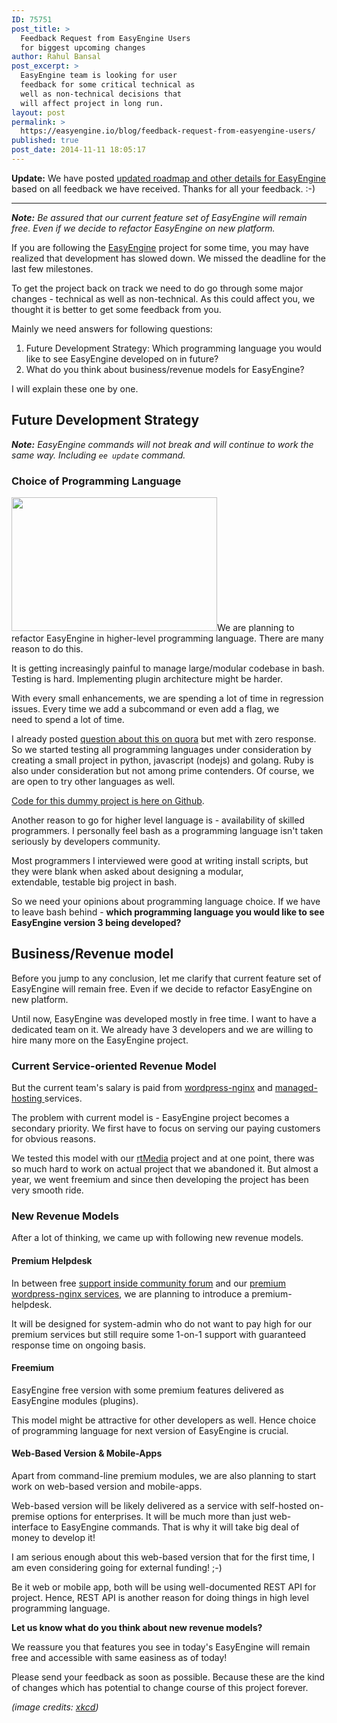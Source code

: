 ```yaml
---
ID: 75751
post_title: >
  Feedback Request from EasyEngine Users
  for biggest upcoming changes
author: Rahul Bansal
post_excerpt: >
  EasyEngine team is looking for user
  feedback for some critical technical as
  well as non-technical decisions that
  will affect project in long run.
layout: post
permalink: >
  https://easyengine.io/blog/feedback-request-from-easyengine-users/
published: true
post_date: 2014-11-11 18:05:17
---
```

<strong>Update:</strong> We have posted <a href="https://easyengine.io/blog/easyengine-3-roadmap/">updated roadmap and other details for EasyEngine</a> based on all feedback we have received. Thanks for all your feedback. :-)

<hr />

<em><strong>Note:</strong> Be assured that our current feature set of EasyEngine will remain free. Even if we decide to refactor EasyEngine on new platform.</em>

If you are following the <a href="https://easyengine.io/easyengine">EasyEngine</a> project for some time, you may have realized that development has slowed down. We missed the deadline for the last few milestones.

To get the project back on track we need to do go through some major changes - technical as well as non-technical. As this could affect you, we thought it is better to get some feedback from you.

Mainly we need answers for following questions:
<ol>
	<li>Future Development Strategy: Which programming language you would like to see EasyEngine developed on in future?</li>
	<li>What do you think about business/revenue models for EasyEngine?</li>
</ol>
I will explain these one by one.
<h2>Future Development Strategy</h2>
<em><strong>Note:</strong> EasyEngine commands will not break and will continue to work the same way. Including <code>ee update</code> command.</em>
<h3>Choice of Programming Language</h3>
<img class="alignright wp-image-75872 size-full" src="https://easyengine.io/wp-content/uploads/2014/11/efficiency.png" alt="" width="329" height="214" />We are planning to refactor EasyEngine in higher-level programming language. There are many reason to do this.

It is getting increasingly painful to manage large/modular codebase in bash. Testing is hard. Implementing plugin architecture might be harder.

With every small enhancements, we are spending a lot of time in regression issues. Every time we add a subcommand or even add a flag, we need to spend a lot of time.

I already posted <a href="http://www.quora.com/Programming-Language-Comparisons-Which-is-better-for-command-line-project">question about this on quora</a> but met with zero response. So we started testing all programming languages under consideration by creating a small project in python, javascript (nodejs) and golang. Ruby is also under consideration but not among prime contenders. Of course, we are open to try other languages as well.

<a href="https://github.com/rtCamp/cli/">Code for this dummy project is here on Github</a>.

Another reason to go for higher level language is - availability of skilled programmers. I personally feel bash as a programming language isn't taken seriously by developers community.

Most programmers I interviewed were good at writing install scripts, but they were blank when asked about designing a modular, extendable, testable big project in bash.

So we need your opinions about programming language choice. If we have to leave bash behind - <strong>which programming language you would like to see EasyEngine version 3 being developed?  </strong>
<h2>Business/Revenue model</h2>
Before you jump to any conclusion, let me clarify that current feature set of EasyEngine will remain free. Even if we decide to refactor EasyEngine on new platform.

Until now, EasyEngine was developed mostly in free time. I want to have a dedicated team on it. We already have 3 developers and we are willing to hire many more on the EasyEngine project.
<h3>Current Service-oriented Revenue Model</h3>
But the current team's salary is paid from <a href="https://easyengine.io/wordpress-nginx/">wordpress-nginx</a> and <a href="https://easyengine.io/wordpress-nginx/retainer-contract/">managed-hosting </a>services.

The problem with current model is - EasyEngine project becomes a secondary priority. We first have to focus on serving our paying customers for obvious reasons.

We tested this model with our <a href="https://easyengine.io/rtmedia/">rtMedia</a> project and at one point, there was so much hard to work on actual project that we abandoned it. But almost a year, we went freemium and since then developing the project has been very smooth ride.
<h3>New Revenue Models</h3>
After a lot of thinking, we came up with following new revenue models.
<h4>Premium Helpdesk</h4>
In between free <a href="http://community.rtcamp.com/">support inside community forum</a> and our <a href="https://easyengine.io/wordpress-nginx/">premium wordpress-nginx services</a>, we are planning to introduce a premium-helpdesk.

It will be designed for system-admin who do not want to pay high for our premium services but still require some 1-on-1 support with guaranteed response time on ongoing basis.
<h4>Freemium</h4>
EasyEngine free version with some premium features delivered as EasyEngine modules (plugins).

This model might be attractive for other developers as well. Hence choice of programming language for next version of EasyEngine is crucial.
<h4>Web-Based Version &amp; Mobile-Apps</h4>
Apart from command-line premium modules, we are also planning to start work on web-based version and mobile-apps.

Web-based version will be likely delivered as a service with self-hosted on-premise options for enterprises. It will be much more than just web-interface to EasyEngine commands. That is why it will take big deal of money to develop it!

I am serious enough about this web-based version that for the first time, I am even considering going for external funding! ;-)

Be it web or mobile app, both will be using well-documented REST API for project. Hence, REST API is another reason for doing things in high level programming language.

<strong>Let us know what do you think about new revenue models? </strong>

We reassure you that features you see in today's EasyEngine will remain free and accessible with same easiness as of today!

Please send your feedback as soon as possible. Because these are the kind of changes which has potential to change course of this project forever.

<em>(image credits: <a href="http://xkcd.com/1445/">xkcd</a>)</em>